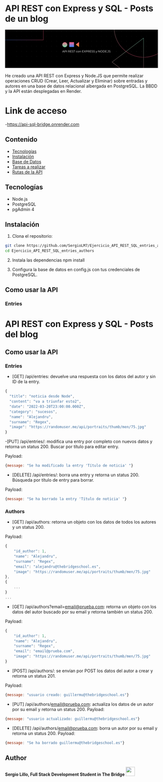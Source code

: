 # API REST con Express y SQL - Posts de un blog

<a href="https://sergiolm7.github.io/ejercicio_api_rest_sql_entries_authors/" target="_blank"> <img src="banner-api-rest-sql.png"/></a> 

He creado una API REST con Express y Node.JS que permite realizar operaciones CRUD (Crear, Leer, Actualizar y Eliminar) sobre entradas y autores en una base de datos relacional albergada en PostgreSQL. La BBDD y la API están desplegadas en Render.

# Link de acceso
-https://api-sql-bridge.onrender.com

## Contenido

- [Tecnologías](#tecnologías)
- [Instalación](#instalación)
- [Base de Datos](#base-de-datos)
- [Tareas a realizar](#tareas-a-realizar)
- [Rutas de la API](#rutas-de-la-api)

## Tecnologías

- Node.js
- PostgreSQL
- pgAdmin 4

## Instalación

1. Clona el repositorio:

```bash
git clone https://github.com/SergioLM7/Ejercicio_API_REST_SQL_entries_authors
cd Ejercicio_API_REST_SQL_entries_authors
```

2. Instala las dependencias
npm install

3. Configura la base de datos en config.js con tus credenciales de PostgreSQL.

## Como usar la API
### Entries
# API REST con Express y SQL - Posts del blog

## Como usar la API
### Entries

- [GET] /api/entries: devuelve una respuesta con los datos del autor y sin ID de la entry.
```js
{
  "title": "noticia desde Node",
  "content": "va a triunfar esto2",
  "date": "2022-03-20T23:00:00.000Z",
  "category": "sucesos",
  "name": "Alejandru",
  "surname": "Regex",
  "image": "https://randomuser.me/api/portraits/thumb/men/75.jpg"
}
```

-[PUT] /api/entries/: modifica una entry por completo con nuevos datos y retorna un status 200. Buscar por título para editar entry.

Payload:
```js
{message: "Se ha modificado la entry 'Título de noticia' "}
```

- [DELETE] /api/entries/: borra una entry y retorna un status 200. Búsqueda por título de entry para borrar. 

Payload: 
```js
{message: "Se ha borrado la entry 'Título de noticia' "}
```

### Authors
- [GET] /api/authors: retorna un objeto con los datos de todos los autores y un status 200.

Payload:
```js
{
    "id_author": 1,
    "name": "Alejandru",
    "surname": "Regex",
    "email": "alejandru@thebridgeschool.es",
    "image": "https://randomuser.me/api/portraits/thumb/men/75.jpg"
},
{
    ...
}
...
```

- [GET] /api/authors?email=email@prueba.com: retorna un objeto con los datos del autor buscado por su email y retorna también un status 200.

Payload:

```js
{
    "id_author": 1,
    "name": "Alejandru",
    "surname": "Regex",
    "email": "email@prueba.com",
    "image": "https://randomuser.me/api/portraits/thumb/men/75.jpg"
}
```

- [POST] /api/authors/: se envían por POST los datos del autor a crear y retorna un status 201. 

Payload:
```js
{message: "usuario creado: guillermu@thebridgeschool.es"}
```

- [PUT] /api/authors/email@prueba.com: actualiza los datos de un autor por su email y retorna un status 200. 
Payload: 
```js
{message: "usuario actualizado: guillermu@thebridgeschool.es"}
```

- [DELETE] /api/authors/email@prueba.com: borra un autor por su email y retorna un status 200.
Payload: 
```js
{message: "Se ha borrado guillermu@thebridgeschool.es"}
```

## Author
**Sergio Lillo, Full Stack Development Student in The Bridge**
<a href="https://www.linkedin.com/in/lillosergio/" target="_blank"> <img src="https://upload.wikimedia.org/wikipedia/commons/thumb/8/81/LinkedIn_icon.svg/1200px-LinkedIn_icon.svg.png" width=30px, height=30px/></a> 
